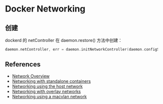 # Docker Networking

## 创建

dockerd 的 netController 在 daemon.restore() 方法中创建：

```go
daemon.netController, err = daemon.initNetworkController(daemon.configStore, activeSandboxes)
```

## References

- [Network Overview](https://docs.docker.com/network/)
- [Networking with standalone containers](https://docs.docker.com/network/network-tutorial-standalone/)
- [Networking using the host network](https://docs.docker.com/network/network-tutorial-host/)
- [Networking with overlay networks](https://docs.docker.com/network/network-tutorial-overlay/)
- [Networking using a macvlan network](https://docs.docker.com/network/network-tutorial-macvlan/)